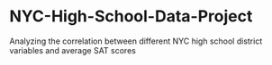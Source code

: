 # NYC-High-School-Data-Project
Analyzing the correlation between different NYC high school district variables and average SAT scores
